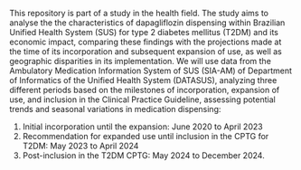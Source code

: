 This repository is part of a study in the health field. The study aims to analyse the the characteristics of dapagliflozin dispensing within Brazilian Unified Health System (SUS) for type 2 diabetes mellitus (T2DM)
and its economic impact, comparing these findings with the projections made at the time of its incorporation and subsequent expansion of use, as well as geographic disparities in its implementation. 
We will use data from the Ambulatory Medication Information System of SUS (SIA-AM) of Department of Informatics of the Unified Health System (DATASUS), 
analyzing three different periods based on the milestones of incorporation, expansion of use, and inclusion in the Clinical Practice Guideline,
assessing potential trends and seasonal variations in medication dispensing:
1.	Initial incorporation until the expansion: June 2020 to April 2023
2.	Recommendation for expanded use until inclusion in the CPTG for T2DM: May 2023 to April 2024
3.	Post-inclusion in the T2DM CPTG: May 2024 to December 2024.
